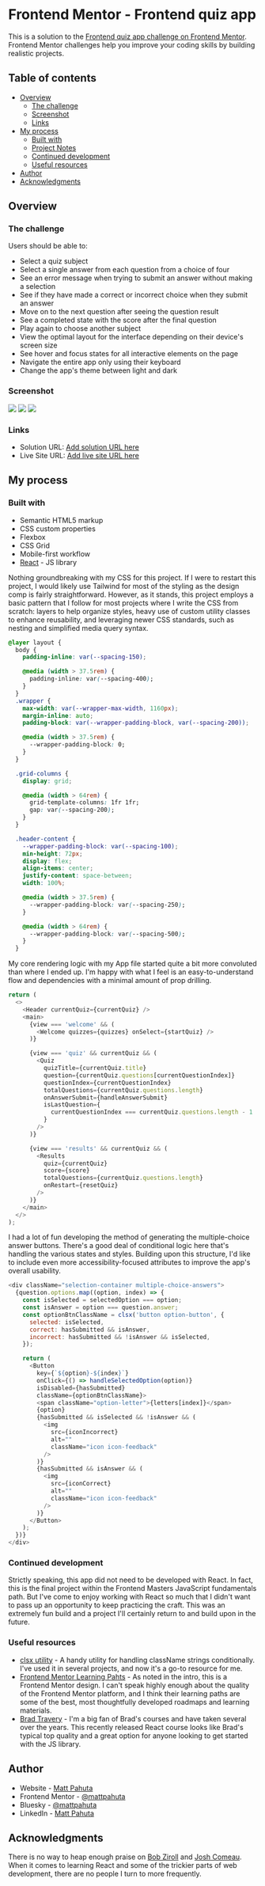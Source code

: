 # Frontend Mentor - Frontend quiz app

This is a solution to the [Frontend quiz app challenge on Frontend Mentor](https://www.frontendmentor.io/challenges/frontend-quiz-app-BE7xkzXQnU). Frontend Mentor challenges help you improve your coding skills by building realistic projects.

## Table of contents

- [Overview](#overview)
  - [The challenge](#the-challenge)
  - [Screenshot](#screenshot)
  - [Links](#links)
- [My process](#my-process)
  - [Built with](#built-with)
  - [Project Notes](#project-notes)
  - [Continued development](#continued-development)
  - [Useful resources](#useful-resources)
- [Author](#author)
- [Acknowledgments](#acknowledgments)

## Overview

### The challenge

Users should be able to:

- Select a quiz subject
- Select a single answer from each question from a choice of four
- See an error message when trying to submit an answer without making a selection
- See if they have made a correct or incorrect choice when they submit an answer
- Move on to the next question after seeing the question result
- See a completed state with the score after the final question
- Play again to choose another subject
- View the optimal layout for the interface depending on their device's screen size
- See hover and focus states for all interactive elements on the page
- Navigate the entire app only using their keyboard
- Change the app's theme between light and dark

### Screenshot

![](./project-ss-01.png)
![](./project-ss-02.png)
![](./project-ss-03.png)

### Links

- Solution URL: [Add solution URL here](https://www.frontendmentor.io/solutions/responsive-frontend-quiz-app-using-react-MUCSgOzyJV)
- Live Site URL: [Add live site URL here](https://ubiquitous-malasada-c772ef.netlify.app/)

## My process

### Built with

- Semantic HTML5 markup
- CSS custom properties
- Flexbox
- CSS Grid
- Mobile-first workflow
- [React](https://reactjs.org/) - JS library

Nothing groundbreaking with my CSS for this project. If I were to restart this project, I would likely use Tailwind for most of the styling as the design comp is fairly straightforward. However, as it stands, this project employs a basic pattern that I follow for most projects where I write the CSS from scratch: layers to help organize styles, heavy use of custom utility classes to enhance reusability, and leveraging newer CSS standards, such as nesting and simplified media query syntax.

```css
@layer layout {
  body {
    padding-inline: var(--spacing-150);

    @media (width > 37.5rem) {
      padding-inline: var(--spacing-400);
    }
  }
  .wrapper {
    max-width: var(--wrapper-max-width, 1160px);
    margin-inline: auto;
    padding-block: var(--wrapper-padding-block, var(--spacing-200));

    @media (width > 37.5rem) {
      --wrapper-padding-block: 0;
    }
  }

  .grid-columns {
    display: grid;

    @media (width > 64rem) {
      grid-template-columns: 1fr 1fr;
      gap: var(--spacing-200);
    }
  }

  .header-content {
    --wrapper-padding-block: var(--spacing-100);
    min-height: 72px;
    display: flex;
    align-items: center;
    justify-content: space-between;
    width: 100%;

    @media (width > 37.5rem) {
      --wrapper-padding-block: var(--spacing-250);
    }

    @media (width > 64rem) {
      --wrapper-padding-block: var(--spacing-500);
    }
  }
```

My core rendering logic with my App file started quite a bit more convoluted than where I ended up. I'm happy with what I feel is an easy-to-understand flow and dependencies with a minimal amount of prop drilling.

```js
return (
  <>
    <Header currentQuiz={currentQuiz} />
    <main>
      {view === 'welcome' && (
        <Welcome quizzes={quizzes} onSelect={startQuiz} />
      )}

      {view === 'quiz' && currentQuiz && (
        <Quiz
          quizTitle={currentQuiz.title}
          question={currentQuiz.questions[currentQuestionIndex]}
          questionIndex={currentQuestionIndex}
          totalQuestions={currentQuiz.questions.length}
          onAnswerSubmit={handleAnswerSubmit}
          isLastQuestion={
            currentQuestionIndex === currentQuiz.questions.length - 1
          }
        />
      )}

      {view === 'results' && currentQuiz && (
        <Results
          quiz={currentQuiz}
          score={score}
          totalQuestions={currentQuiz.questions.length}
          onRestart={resetQuiz}
        />
      )}
    </main>
  </>
);
```

I had a lot of fun developing the method of generating the multiple-choice answer buttons. There's a good deal of conditional logic here that's handling the various states and styles. Building upon this structure, I'd like to include even more accessibility-focused attributes to improve the app's overall usability.

```js
<div className="selection-container multiple-choice-answers">
  {question.options.map((option, index) => {
    const isSelected = selectedOption === option;
    const isAnswer = option === question.answer;
    const optionBtnClassName = clsx('button option-button', {
      selected: isSelected,
      correct: hasSubmitted && isAnswer,
      incorrect: hasSubmitted && !isAnswer && isSelected,
    });

    return (
      <Button
        key={`${option}-${index}`}
        onClick={() => handleSelectedOption(option)}
        isDisabled={hasSubmitted}
        className={optionBtnClassName}>
        <span className="option-letter">{letters[index]}</span>
        {option}
        {hasSubmitted && isSelected && !isAnswer && (
          <img
            src={iconIncorrect}
            alt=""
            className="icon icon-feedback"
          />
        )}
        {hasSubmitted && isAnswer && (
          <img
            src={iconCorrect}
            alt=""
            className="icon icon-feedback"
          />
        )}
      </Button>
    );
  })}
</div>
```

### Continued development

Strictly speaking, this app did not need to be developed with React. In fact, this is the final project within the Frontend Masters JavaScript fundamentals path. But I've come to enjoy working with React so much that I didn't want to pass up an opportunity to keep practicing the craft. This was an extremely fun build and a project I'll certainly return to and build upon in the future.

### Useful resources

- [clsx utility](https://www.npmjs.com/package/clsx) - A handy utility for handling className strings conditionally. I've used it in several projects, and now it's a go-to resource for me.
- [Frontend Mentor Learning Pahts](https://www.frontendmentor.io/learning-paths/) - As noted in the intro, this is a Frontend Mentor design. I can't speak highly enough about the quality of the Frontend Mentor platform, and I think their learning paths are some of the best, most thoughtfully developed roadmaps and learning materials.
- [Brad Travery](https://www.traversymedia.com/modern-react-from-the-beginning) - I'm a big fan of Brad's courses and have taken several over the years. This recently released React course looks like Brad's typical top quality and a great option for anyone looking to get started with the JS library.

## Author

- Website - [Matt Pahuta](https://www.mattpahuta.com)
- Frontend Mentor - [@mattpahuta](https://www.frontendmentor.io/profile/MattPahuta)
- Bluesky - [@mattpahuta](https://bsky.app/profile/mattpahuta.bsky.social)
- LinkedIn - [Matt Pahuta](www.linkedin.com/in/mattpahuta)

## Acknowledgments

There is no way to heap enough praise on [Bob Ziroll](https://scrimba.com/@bobziroll) and [Josh Comeau](https://www.joshwcomeau.com/). When it comes to learning React and some of the trickier parts of web development, there are no people I turn to more frequently.
